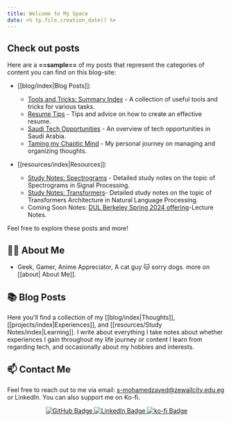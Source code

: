 ```yaml
---
title: Welcome to My Space
date: <% tp.file.creation_date() %>
---
```



## Check out posts

Here are a **==sample==** of my posts that represent the categories of content you can find on this blog-site:

- [[blog/index|Blog Posts]]: 

  - [Tools and Tricks: Summary Index](blog/Tools%20and%20Tricks/Summary-Index.md) - A collection of useful tools and tricks for various tasks.
  - [Resume Tips](blog/Resume%20Tips.md) - Tips and advice on how to create an effective resume.
  - [Saudi Tech Opportunities](blog/Saudi%20Tech%20Opportunities.md) - An overview of tech opportunities in Saudi Arabia.
  - [Taming my Chaotic Mind](blog/Taming%20my%20Chaotic%20Mind.md) - My personal journey on managing and organizing thoughts.

- [[resources/index|Resources]]:

  - [Study Notes: Spectrograms](resources/Study%20Notes/Signal%20Processing/Spectrograms.md) - Detailed study notes on the topic of Spectrograms in Signal Processing.
  - [Study Notes: Transformers](resources/Study%20Notes/NLP/Transformers.md)- Detailed study notes on the topic of Transformers Architecture in Natural Language Processing.
  - Coming Soon Notes:  [DUL Berkeley Spring 2024 offering](https://sites.google.com/view/berkeley-cs294-158-sp24/home)-Lecture Notes.

Feel free to explore these posts and more!

## 👨‍💻 About Me

- Geek, Gamer, Anime Appreciator, A cat guy 🐱 sorry dogs. more on [[about| About Me]].

## 📚 Blog Posts

Here you'll find a collection of my [[blog/index|Thoughts]], [[projects/index|Experiences]], and [[resources/Study Notes/index|Learning]].
I write about everything I take notes about whether experiences I gain throughout my life journey or content I learn from regarding tech, and occasionally about my hobbies and interests.

## 📫 Contact Me

Feel free to reach out to me via email: <s-mohamedzayed@zewailcity.edu.eg> or LinkedIn.
You can also support me on Ko-fi.
<p align="center">
  <a href="https://github.com/mozayed007">
    <img src="https://img.shields.io/badge/-GitHub-black?style=flat&logo=github&logoColor=white" alt="GitHub Badge">
  </a>
  <a href="https://www.linkedin.com/in/mozayed007/">
    <img src="https://img.shields.io/badge/-LinkedIn-blue?style=flat&logo=Linkedin&logoColor=white" alt="LinkedIn Badge">
  </a>
  <a href="https://ko-fi.com/mozayed007">
    <img src="https://img.shields.io/badge/-ko--fi-red?style=flat&logo=ko-fi&logoColor=white" alt="ko-fi Badge">
  </a>
</p>
